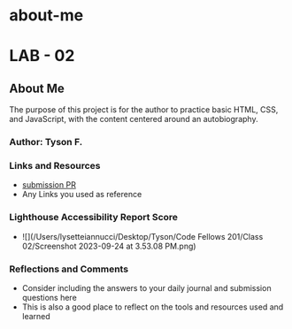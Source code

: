 # about-me
# LAB - 02

## About Me

The purpose of this project is for the author to practice basic HTML, CSS, and JavaScript, with the content centered around an autobiography.

### Author: Tyson F.

### Links and Resources

* [submission PR](http://xyz.com)
* Any Links you used as reference

### Lighthouse Accessibility Report Score

* ![](/Users/lysetteiannucci/Desktop/Tyson/Code Fellows 201/Class 02/Screenshot 2023-09-24 at 3.53.08 PM.png)

### Reflections and Comments

* Consider including the answers to your daily journal and submission questions here
* This is also a good place to reflect on the tools and resources used and learned